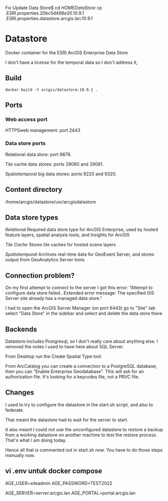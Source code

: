Fix Update 
Data Store$ cd ${HOME}
Data Store$ cp .ESRI.properties.20bc5d498e20.10.9.1 .ESRI.properties.datastore.arcgis.lan.10.9.1

# Datastore

Docker container for the ESRI ArcGIS Enterprise Data Store

I don't have a license for the temporal data so I don't address it,

## Build 

    docker build -t arcgis/datastore:10.9.1 .

## Ports

### Web access port

HTTPSweb management: port 2443

### Data store ports

Relational data store: port 9876.

Tile cache data stores: ports 29080 and 29081.

Spatiotemporal big data stores: ports 9220 and 9320.

## Content directory

/home/arcgis/datastore/usr/arcgisdatastore

## Data store types

*Relational* Required data store type for ArcGIS Enterprise, used by
hosted feature layers, spatial analysis tools, and Insights
for ArcGIS

*Tile Cache* Stores tile caches for hosted scene layers

*Spatiotemporal* Archives real-time data for GeoEvent Server, and stores
output from GeoAnalytics Server tools

## Connection problem?

On my first attempt to connect to the server I got this error:
"Attempt to configure data store failed.. Extended error message: The
specified GIS Server site already has a managed data store."
 
I had to open the ArcGIS Server Manager (on port 6443) go to "Site"
tab select "Data Store" in the sidebar and select and delete the data
store there

## Backends

Datastore includes Postgresql, so I don't really care about anything else.
I removed the notes I used to have here about SQL Server.

From Desktop run the Create Spatial Type tool

From ArcCatalog you can create a connection to a PostgreSQL database,
then you can "Enable Enterprise Geodatabase". This will ask for an authorization file.
It's looking for a keycodes file, not a PRVC file.

## Changes

I used to try to configure the datastore in the start.sh script,
and also to federate.

That meant the datastore had to wait for the server to start.

It also meant I could not use the unconfigured datastore to restore a backup from a working datastore on
another machine to test the restore process. That's what I am doing today.

Hence all that is commented out in start.sh now.
You have to do those steps manually now.


## vi .env untuk docker compose
AGE_USER=siteadmin
AGE_PASSWORD=TEST2022

AGE_SERVER=server.arcgis.lan
AGE_PORTAL=portal.arcgis.lan

